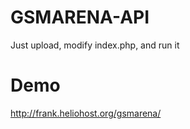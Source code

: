# GSMARENA-API
Just upload, modify index.php, and run it

# Demo
http://frank.heliohost.org/gsmarena/
